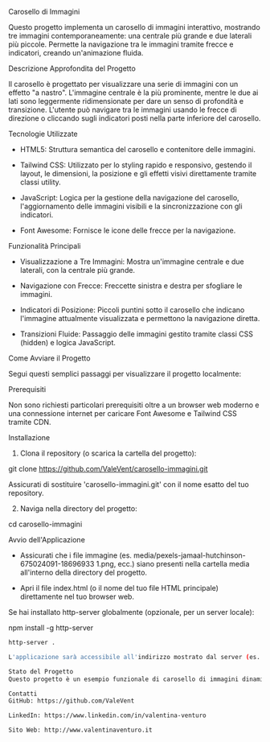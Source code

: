 Carosello di Immagini

Questo progetto implementa un carosello di immagini interattivo, mostrando tre immagini contemporaneamente: una centrale più grande e due laterali più piccole. Permette la navigazione tra le immagini tramite frecce e indicatori, creando un'animazione fluida.


Descrizione Approfondita del Progetto

Il carosello è progettato per visualizzare una serie di immagini con un effetto "a nastro". L'immagine centrale è la più prominente, mentre le due ai lati sono leggermente ridimensionate per dare un senso di profondità e transizione. L'utente può navigare tra le immagini usando le frecce di direzione o cliccando sugli indicatori posti nella parte inferiore del carosello.


Tecnologie Utilizzate

- HTML5: Struttura semantica del carosello e contenitore delle immagini.

- Tailwind CSS: Utilizzato per lo styling rapido e responsivo, gestendo il layout, le dimensioni, la posizione e gli effetti visivi direttamente tramite classi utility.

- JavaScript: Logica per la gestione della navigazione del carosello, l'aggiornamento delle immagini visibili e la sincronizzazione con gli indicatori.

- Font Awesome: Fornisce le icone delle frecce per la navigazione.


Funzionalità Principali

- Visualizzazione a Tre Immagini: Mostra un'immagine centrale e due laterali, con la centrale più grande.

- Navigazione con Frecce: Freccette sinistra e destra per sfogliare le immagini.

- Indicatori di Posizione: Piccoli puntini sotto il carosello che indicano l'immagine attualmente visualizzata e permettono la navigazione diretta.

- Transizioni Fluide: Passaggio delle immagini gestito tramite classi CSS (hidden) e logica JavaScript.


Come Avviare il Progetto

Segui questi semplici passaggi per visualizzare il progetto localmente:


Prerequisiti

Non sono richiesti particolari prerequisiti oltre a un browser web moderno e una connessione internet per caricare Font Awesome e Tailwind CSS tramite CDN.

Installazione

1. Clona il repository (o scarica la cartella del progetto):

git clone https://github.com/ValeVent/carosello-immagini.git

Assicurati di sostituire 'carosello-immagini.git' con il nome esatto del tuo repository.

2. Naviga nella directory del progetto:

cd carosello-immagini


Avvio dell'Applicazione
- Assicurati che i file immagine (es. media/pexels-jamaal-hutchinson-675024091-18696933 1.png, ecc.) siano presenti nella cartella media all'interno della directory del progetto.

- Apri il file index.html (o il nome del tuo file HTML principale) direttamente nel tuo browser web.

Se hai installato http-server globalmente (opzionale, per un server locale):

npm install -g http-server
```bash
http-server .

L'applicazione sarà accessibile all'indirizzo mostrato dal server (es. http://localhost:8080).

Stato del Progetto
Questo progetto è un esempio funzionale di carosello di immagini dinamico, realizzato con HTML, JavaScript e Tailwind CSS per una gestione efficiente dello stile.

Contatti
GitHub: https://github.com/ValeVent

LinkedIn: https://www.linkedin.com/in/valentina-venturo

Sito Web: http://www.valentinaventuro.it
